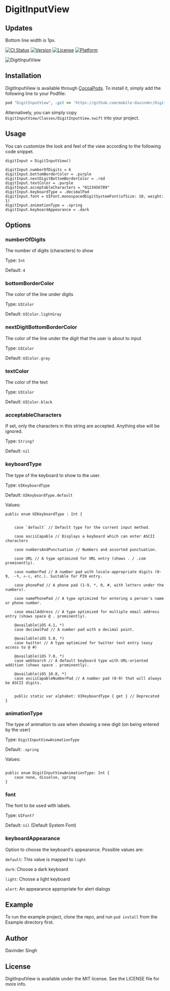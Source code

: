 # DigitInputView

## Updates
Bottom line width is 1px.

[![CI Status](http://img.shields.io/travis/mnvoh/DigitInputView.svg?style=flat)](https://travis-ci.org/mnvoh/DigitInputView)
[![Version](https://img.shields.io/cocoapods/v/DigitInputView.svg?style=flat)](http://cocoapods.org/pods/DigitInputView)
[![License](https://img.shields.io/cocoapods/l/DigitInputView.svg?style=flat)](http://cocoapods.org/pods/DigitInputView)
[![Platform](https://img.shields.io/cocoapods/p/DigitInputView.svg?style=flat)](http://cocoapods.org/pods/DigitInputView)

![DigitInputView](https://user-images.githubusercontent.com/4628766/28941699-0aba3938-78ae-11e7-8172-d0cf16dc5ecb.gif)

## Installation

DigitInputView is available through [CocoaPods](http://cocoapods.org). To install
it, simply add the following line to your Podfile:

```ruby
pod "DigitInputView", :git => 'https://github.com/mobile-davinder/DigitInputView.git'
```

Alternatively, you can simply copy `DigitInputView/Classes/DigitInputView.swift` into your project.

## Usage

You can customize the look and feel of the view according to the following code snippet.

```
digitInput = DigitInputView()
    
digitInput.numberOfDigits = 6
digitInput.bottomBorderColor = .purple
digitInput.nextDigitBottomBorderColor = .red
digitInput.textColor = .purple
digitInput.acceptableCharacters = "0123456789"
digitInput.keyboardType = .decimalPad
digitInput.font = UIFont.monospacedDigitSystemFont(ofSize: 10, weight: 1)
digitInput.animationType = .spring
digitInput.keyboardAppearance = .dark
```

## Options
### numberOfDigits
The number of digits (characters) to show

Type: `Int`

Default: `4`

### bottomBorderColor
The color of the line under digits

Type: `UIColor`

Default: `UIColor.lightGray`

### nextDigitBottomBorderColor
The color of the line under the digit that the user is about to input

Type: `UIColor`

Default: `UIColor.gray`

### textColor
The color of the text

Type: `UIColor`

Default: `UIColor.black`

### acceptableCharacters
If set, only the characters in this string are accepted. Anything else will be ignored.

Type: `String?`

Default: `nil`

### keyboardType
The type of the keyboard to show to the user.

Type: `UIKeyboardType`

Default: `UIKeyboardType.default`

Values:


```
public enum UIKeyboardType : Int {

    
    case `default` // Default type for the current input method.

    case asciiCapable // Displays a keyboard which can enter ASCII characters

    case numbersAndPunctuation // Numbers and assorted punctuation.

    case URL // A type optimized for URL entry (shows . / .com prominently).

    case numberPad // A number pad with locale-appropriate digits (0-9, ۰-۹, ०-९, etc.). Suitable for PIN entry.

    case phonePad // A phone pad (1-9, *, 0, #, with letters under the numbers).

    case namePhonePad // A type optimized for entering a person's name or phone number.

    case emailAddress // A type optimized for multiple email address entry (shows space @ . prominently).

    @available(iOS 4.1, *)
    case decimalPad // A number pad with a decimal point.

    @available(iOS 5.0, *)
    case twitter // A type optimized for twitter text entry (easy access to @ #)

    @available(iOS 7.0, *)
    case webSearch // A default keyboard type with URL-oriented addition (shows space . prominently).

    @available(iOS 10.0, *)
    case asciiCapableNumberPad // A number pad (0-9) that will always be ASCII digits.

    
    public static var alphabet: UIKeyboardType { get } // Deprecated
}

```

### animationType

The type of animation to use when showing a new digit (on being entered by the user)

Type: `DigitInputViewAnimationType`

Default: `.spring`

Values:

```

public enum DigitInputViewAnimationType: Int {
    case none, dissolve, spring
}

```

### font

The font to be used with labels.

Type: `UIFont?`

Default: `nil` (Default System Font)

### keyboardAppearance

Option to choose the keyboard's appearance. Possible values are:

`default`: This value is mapped to `light`

`dark`: Choose a dark keyboard

`light`: Choose a light keyboard

`alert`: An appearance appropriate for alert dialogs



## Example

To run the example project, clone the repo, and run `pod install` from the Example directory first.


## Author

Davinder Singh

## License

DigitInputView is available under the MIT license. See the LICENSE file for more info.
